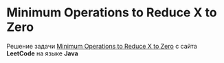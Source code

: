 # Minimum Operations to Reduce X to Zero
Решение задачи [Minimum Operations to Reduce X to Zero](https://leetcode.com/problems/minimum-operations-to-reduce-x-to-zero) c сайта **LeetCode** на языке **Java**